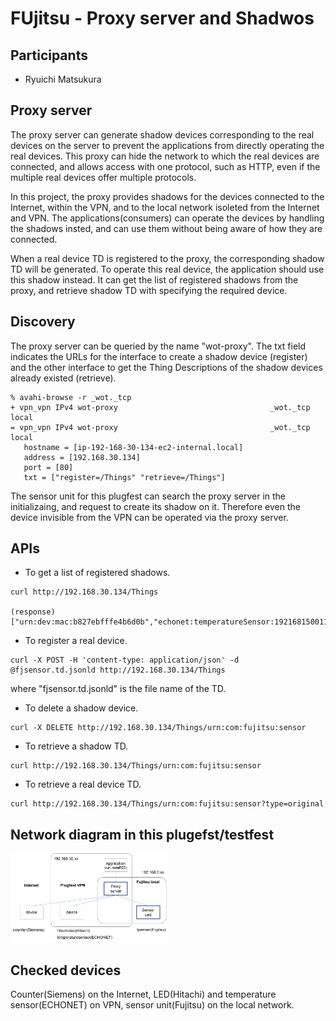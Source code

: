 # FUjitsu - Proxy server and Shadwos

## Participants

- Ryuichi Matsukura

## Proxy server
The proxy server can generate shadow devices corresponding to the real devices on the server to prevent the applications from directly 
operating the real devices. This proxy can hide the network to which the real devices are connected, 
and allows access with one protocol, such as HTTP, even if the multiple real devices offer multiple protocols.

In this project, the proxy provides shadows for the devices connected to the Internet,  within the VPN, and to the local network 
isoleted from the Internet and VPN. The applications(consumers) can operate the devices by handling the shadows insted, 
and can use them without being aware of how they are connected.

When a real device TD is registered to the proxy, the corresponding shadow TD will be generated. To operate this real device, 
the application should use this shadow instead. It can get the list of registered shadows from the proxy, and retrieve shadow TD
with specifying the required device.

## Discovery
The proxy server can be queried by the name "wot-proxy". The txt field indicates 
the URLs for the interface to create a shadow device (register) and the other interface to get 
the Thing Descriptions of the shadow devices already existed (retrieve).
```
% avahi-browse -r _wot._tcp
+ vpn_vpn IPv4 wot-proxy                                  _wot._tcp            local
= vpn_vpn IPv4 wot-proxy                                  _wot._tcp            local
   hostname = [ip-192-168-30-134-ec2-internal.local]
   address = [192.168.30.134]
   port = [80]
   txt = ["register=/Things" "retrieve=/Things"]
```
The sensor unit for this plugfest can search the proxy server in the initializaing, and request to create 
its shadow on it. Therefore even the device invisible from the VPN can be operated via the proxy server.

## APIs
- To get a list of registered shadows.
```
curl http://192.168.30.134/Things

(response) ["urn:dev:mac:b827ebfffe4b6d0b","echonet:temperatureSensor:19216815001101","urn:com:fujitsu:sensor"]
```

- To register a real device.
```
curl -X POST -H 'content-type: application/json' -d @fjsensor.td.jsonld http://192.168.30.134/Things
```
where "fjsensor.td.jsonld" is the file name of the TD.


- To delete a shadow device.
```
curl -X DELETE http://192.168.30.134/Things/urn:com:fujitsu:sensor
```

- To retrieve a shadow TD.
```
curl http://192.168.30.134/Things/urn:com:fujitsu:sensor
```

- To retrieve a real device TD.
```
curl http://192.168.30.134/Things/urn:com:fujitsu:sensor?type=original
```

## Network diagram in this plugefst/testfest

<img src="fujitsu_result.png" width=50%>

## Checked devices
Counter(Siemens) on the Internet, LED(Hitachi) and temperature sensor(ECHONET) on VPN, sensor unit(Fujitsu) on the local network.
